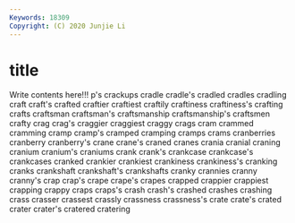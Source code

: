 ```yaml
---
Keywords: 18309
Copyright: (C) 2020 Junjie Li
---
```


# title

Write contents here!!!
p's 
crackups
cradle 
cradle's 
cradled 
cradles 
cradling 
craft 
craft's 
crafted 
craftier 
craftiest
craftily 
craftiness 
craftiness's 
crafting 
crafts 
craftsman 
craftsman's 
craftsmanship 
craftsmanship's 
craftsmen
crafty 
crag 
crag's 
craggier 
craggiest 
craggy 
crags 
cram 
crammed 
cramming
cramp 
cramp's 
cramped 
cramping 
cramps 
crams 
cranberries 
cranberry 
cranberry's 
crane
crane's 
craned 
cranes 
crania 
cranial 
craning 
cranium 
cranium's 
craniums 
crank
crank's 
crankcase 
crankcase's 
crankcases 
cranked 
crankier 
crankiest 
crankiness 
crankiness's 
cranking
cranks 
crankshaft 
crankshaft's 
crankshafts 
cranky 
crannies 
cranny 
cranny's 
crap 
crap's
crape 
crape's 
crapes 
crapped 
crappier 
crappiest 
crapping 
crappy 
craps 
craps's
crash 
crash's 
crashed 
crashes 
crashing 
crass 
crasser 
crassest 
crassly 
crassness
crassness's 
crate 
crate's 
crated 
crater 
crater's 
cratered 
cratering 
